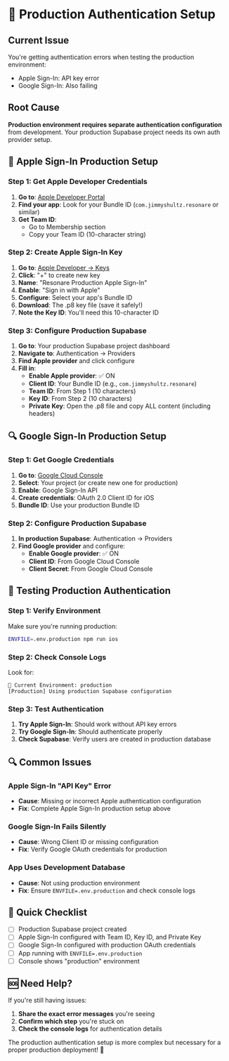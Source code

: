 # 🔐 Production Authentication Setup

## Current Issue

You're getting authentication errors when testing the production environment:
- Apple Sign-In: API key error
- Google Sign-In: Also failing

## Root Cause

**Production environment requires separate authentication configuration** from development. Your production Supabase project needs its own auth provider setup.

## 🍎 Apple Sign-In Production Setup

### Step 1: Get Apple Developer Credentials

1. **Go to**: [Apple Developer Portal](https://developer.apple.com/account/resources/identifiers/list)
2. **Find your app**: Look for your Bundle ID (`com.jimmyshultz.resonare` or similar)
3. **Get Team ID**:
   - Go to Membership section
   - Copy your Team ID (10-character string)

### Step 2: Create Apple Sign-In Key

1. **Go to**: [Apple Developer → Keys](https://developer.apple.com/account/resources/authkeys/list)
2. **Click**: "+" to create new key
3. **Name**: "Resonare Production Apple Sign-In"
4. **Enable**: "Sign in with Apple"
5. **Configure**: Select your app's Bundle ID
6. **Download**: The .p8 key file (save it safely!)
7. **Note the Key ID**: You'll need this 10-character ID

### Step 3: Configure Production Supabase

1. **Go to**: Your production Supabase project dashboard
2. **Navigate to**: Authentication → Providers
3. **Find Apple provider** and click configure
4. **Fill in**:
   - **Enable Apple provider**: ✅ ON
   - **Client ID**: Your Bundle ID (e.g., `com.jimmyshultz.resonare`)
   - **Team ID**: From Step 1 (10 characters)
   - **Key ID**: From Step 2 (10 characters)
   - **Private Key**: Open the .p8 file and copy ALL content (including headers)

## 🔍 Google Sign-In Production Setup

### Step 1: Get Google Credentials

1. **Go to**: [Google Cloud Console](https://console.cloud.google.com/)
2. **Select**: Your project (or create new one for production)
3. **Enable**: Google Sign-In API
4. **Create credentials**: OAuth 2.0 Client ID for iOS
5. **Bundle ID**: Use your production Bundle ID

### Step 2: Configure Production Supabase

1. **In production Supabase**: Authentication → Providers
2. **Find Google provider** and configure:
   - **Enable Google provider**: ✅ ON
   - **Client ID**: From Google Cloud Console
   - **Client Secret**: From Google Cloud Console

## 🧪 Testing Production Authentication

### Step 1: Verify Environment

Make sure you're running production:
```bash
ENVFILE=.env.production npm run ios
```

### Step 2: Check Console Logs

Look for:
```
🔧 Current Environment: production
[Production] Using production Supabase configuration
```

### Step 3: Test Authentication

1. **Try Apple Sign-In**: Should work without API key errors
2. **Try Google Sign-In**: Should authenticate properly
3. **Check Supabase**: Verify users are created in production database

## 🔍 Common Issues

### Apple Sign-In "API Key" Error
- **Cause**: Missing or incorrect Apple authentication configuration
- **Fix**: Complete Apple Sign-In production setup above

### Google Sign-In Fails Silently
- **Cause**: Wrong Client ID or missing configuration
- **Fix**: Verify Google OAuth credentials for production

### App Uses Development Database
- **Cause**: Not using production environment
- **Fix**: Ensure `ENVFILE=.env.production` and check console logs

## 🎯 Quick Checklist

- [ ] Production Supabase project created
- [ ] Apple Sign-In configured with Team ID, Key ID, and Private Key
- [ ] Google Sign-In configured with production OAuth credentials
- [ ] App running with `ENVFILE=.env.production`
- [ ] Console shows "production" environment

## 🆘 Need Help?

If you're still having issues:
1. **Share the exact error messages** you're seeing
2. **Confirm which step** you're stuck on
3. **Check the console logs** for authentication details

The production authentication setup is more complex but necessary for a proper production deployment! 🚀